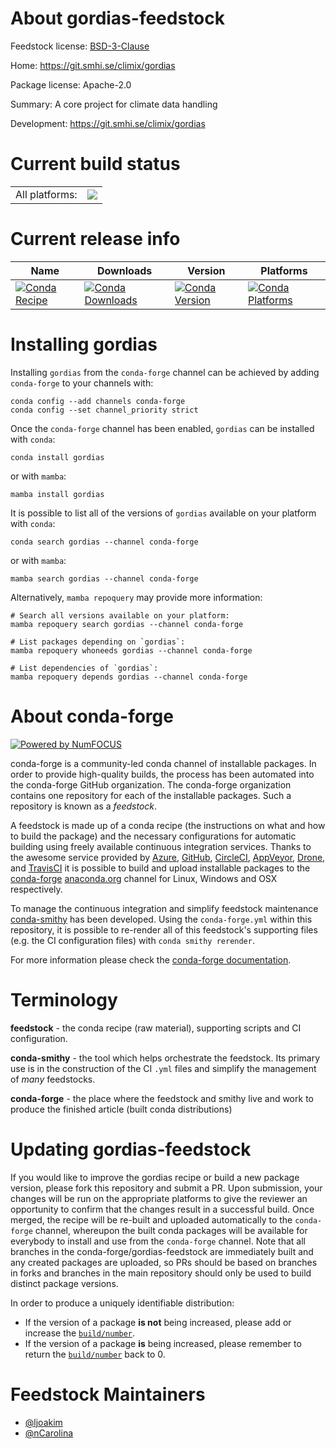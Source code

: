 About gordias-feedstock
=======================

Feedstock license: [BSD-3-Clause](https://github.com/conda-forge/gordias-feedstock/blob/main/LICENSE.txt)

Home: https://git.smhi.se/climix/gordias

Package license: Apache-2.0

Summary: A core project for climate data handling

Development: https://git.smhi.se/climix/gordias

Current build status
====================


<table><tr><td>All platforms:</td>
    <td>
      <a href="https://dev.azure.com/conda-forge/feedstock-builds/_build/latest?definitionId=21380&branchName=main">
        <img src="https://dev.azure.com/conda-forge/feedstock-builds/_apis/build/status/gordias-feedstock?branchName=main">
      </a>
    </td>
  </tr>
</table>

Current release info
====================

| Name | Downloads | Version | Platforms |
| --- | --- | --- | --- |
| [![Conda Recipe](https://img.shields.io/badge/recipe-gordias-green.svg)](https://anaconda.org/conda-forge/gordias) | [![Conda Downloads](https://img.shields.io/conda/dn/conda-forge/gordias.svg)](https://anaconda.org/conda-forge/gordias) | [![Conda Version](https://img.shields.io/conda/vn/conda-forge/gordias.svg)](https://anaconda.org/conda-forge/gordias) | [![Conda Platforms](https://img.shields.io/conda/pn/conda-forge/gordias.svg)](https://anaconda.org/conda-forge/gordias) |

Installing gordias
==================

Installing `gordias` from the `conda-forge` channel can be achieved by adding `conda-forge` to your channels with:

```
conda config --add channels conda-forge
conda config --set channel_priority strict
```

Once the `conda-forge` channel has been enabled, `gordias` can be installed with `conda`:

```
conda install gordias
```

or with `mamba`:

```
mamba install gordias
```

It is possible to list all of the versions of `gordias` available on your platform with `conda`:

```
conda search gordias --channel conda-forge
```

or with `mamba`:

```
mamba search gordias --channel conda-forge
```

Alternatively, `mamba repoquery` may provide more information:

```
# Search all versions available on your platform:
mamba repoquery search gordias --channel conda-forge

# List packages depending on `gordias`:
mamba repoquery whoneeds gordias --channel conda-forge

# List dependencies of `gordias`:
mamba repoquery depends gordias --channel conda-forge
```


About conda-forge
=================

[![Powered by
NumFOCUS](https://img.shields.io/badge/powered%20by-NumFOCUS-orange.svg?style=flat&colorA=E1523D&colorB=007D8A)](https://numfocus.org)

conda-forge is a community-led conda channel of installable packages.
In order to provide high-quality builds, the process has been automated into the
conda-forge GitHub organization. The conda-forge organization contains one repository
for each of the installable packages. Such a repository is known as a *feedstock*.

A feedstock is made up of a conda recipe (the instructions on what and how to build
the package) and the necessary configurations for automatic building using freely
available continuous integration services. Thanks to the awesome service provided by
[Azure](https://azure.microsoft.com/en-us/services/devops/), [GitHub](https://github.com/),
[CircleCI](https://circleci.com/), [AppVeyor](https://www.appveyor.com/),
[Drone](https://cloud.drone.io/welcome), and [TravisCI](https://travis-ci.com/)
it is possible to build and upload installable packages to the
[conda-forge](https://anaconda.org/conda-forge) [anaconda.org](https://anaconda.org/)
channel for Linux, Windows and OSX respectively.

To manage the continuous integration and simplify feedstock maintenance
[conda-smithy](https://github.com/conda-forge/conda-smithy) has been developed.
Using the ``conda-forge.yml`` within this repository, it is possible to re-render all of
this feedstock's supporting files (e.g. the CI configuration files) with ``conda smithy rerender``.

For more information please check the [conda-forge documentation](https://conda-forge.org/docs/).

Terminology
===========

**feedstock** - the conda recipe (raw material), supporting scripts and CI configuration.

**conda-smithy** - the tool which helps orchestrate the feedstock.
                   Its primary use is in the construction of the CI ``.yml`` files
                   and simplify the management of *many* feedstocks.

**conda-forge** - the place where the feedstock and smithy live and work to
                  produce the finished article (built conda distributions)


Updating gordias-feedstock
==========================

If you would like to improve the gordias recipe or build a new
package version, please fork this repository and submit a PR. Upon submission,
your changes will be run on the appropriate platforms to give the reviewer an
opportunity to confirm that the changes result in a successful build. Once
merged, the recipe will be re-built and uploaded automatically to the
`conda-forge` channel, whereupon the built conda packages will be available for
everybody to install and use from the `conda-forge` channel.
Note that all branches in the conda-forge/gordias-feedstock are
immediately built and any created packages are uploaded, so PRs should be based
on branches in forks and branches in the main repository should only be used to
build distinct package versions.

In order to produce a uniquely identifiable distribution:
 * If the version of a package **is not** being increased, please add or increase
   the [``build/number``](https://docs.conda.io/projects/conda-build/en/latest/resources/define-metadata.html#build-number-and-string).
 * If the version of a package **is** being increased, please remember to return
   the [``build/number``](https://docs.conda.io/projects/conda-build/en/latest/resources/define-metadata.html#build-number-and-string)
   back to 0.

Feedstock Maintainers
=====================

* [@ljoakim](https://github.com/ljoakim/)
* [@nCarolina](https://github.com/nCarolina/)


<!-- dummy commit to enable rerendering -->

